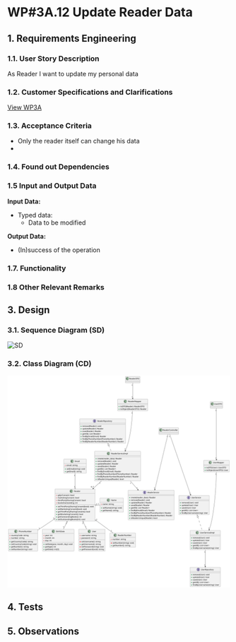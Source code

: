 # WP#3A.12 Update Reader Data
## 1. Requirements Engineering
### 1.1. User Story Description

As Reader I want to update my personal data

### 1.2. Customer Specifications and Clarifications

[View WP3A](../WP3A-Readers.md)

### 1.3. Acceptance Criteria
- Only the reader itself can change his data
- 
### 1.4. Found out Dependencies
### 1.5 Input and Output Data

**Input Data:**

* Typed data:
    * Data to be modified

**Output Data:**

* (In)success of the operation

### 1.7. Functionality
### 1.8 Other Relevant Remarks
## 3. Design
### 3.1. Sequence Diagram (SD)

![SD](SD.svg)
### 3.2. Class Diagram (CD)

![CD](../WP3A-Readers-CD.svg)

## 4. Tests
## 5. Observations
